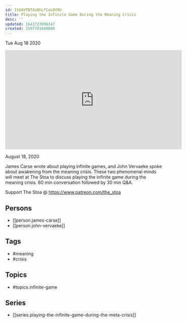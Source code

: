 ```yaml
---
id: It6AVTBTXoBhLfCoLOYRh
title: Playing the Infinite Game During the Meaning Crisis
desc: ''
updated: 1643723096347
created: 1597701600000
---
```





Tue Aug 18 2020

<iframe width="560" height="315" src="https://www.youtube.com/embed/lnTN5ehm85w" title="Playing the Infinite Game During the Meaning Crisis w/ James Carse and John Vervaeke" frameborder="0" allow="accelerometer; autoplay; clipboard-write; encrypted-media; gyroscope; picture-in-picture" allowfullscreen ></iframe>

August 18, 2020

James Carse wrote about playing infinite games, and John Vervaeke spoke about awakening from the meaning crisis. These two phenomenal minds will meet at The Stoa to discuss playing the infinite game during the meaning crisis. 60 min conversation followed by 30 min Q&A. 

Support The Stoa @ https://www.patreon.com/the_stoa

## Persons

- [[person.james-carse]]
- [[person.john-vervaeke]]

## Tags

- #meaning
- #crisis

## Topics

- #topics.infinite-game

## Series

- [[series.playing-the-infinite-game-during-the-meta-crisis]]

